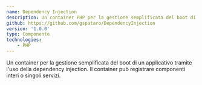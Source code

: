 ```yaml
---
name: Dependency Injection
description: Un container PHP per la gestione semplificata del boot di un applicativo tramite l'uso della dependency injection.
github: https://github.com/gspataro/DependencyInjection
version: '1.0.0'
type: Componente
technologies:
    - PHP
---
```


Un container per la gestione semplificata del boot di un applicativo tramite l'uso della dependency injection. Il container può registrare componenti interi o singoli servizi.
